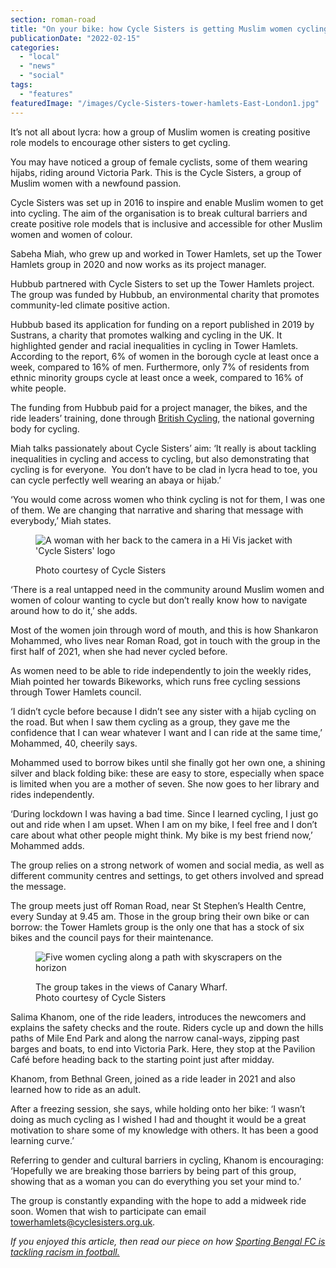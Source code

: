 ```yaml
---
section: roman-road
title: "On your bike: how Cycle Sisters is getting Muslim women cycling"
publicationDate: "2022-02-15"
categories: 
  - "local"
  - "news"
  - "social"
tags: 
  - "features"
featuredImage: "/images/Cycle-Sisters-tower-hamlets-East-London1.jpg"
---
```


It’s not all about lycra: how a group of Muslim women is creating positive role models to encourage other sisters to get cycling.

You may have noticed a group of female cyclists, some of them wearing hijabs, riding around Victoria Park. This is the Cycle Sisters, a group of Muslim women with a newfound passion.

Cycle Sisters was set up in 2016 to inspire and enable Muslim women to get into cycling. The aim of the organisation is to break cultural barriers and create positive role models that is inclusive and accessible for other Muslim women and women of colour.

Sabeha Miah, who grew up and worked in Tower Hamlets, set up the Tower Hamlets group in 2020 and now works as its project manager.

Hubbub partnered with Cycle Sisters to set up the Tower Hamlets project.  The group was funded by Hubbub, an environmental charity that promotes community-led climate positive action.

Hubbub based its application for funding on a report published in 2019 by Sustrans, a charity that promotes walking and cycling in the UK. It highlighted gender and racial inequalities in cycling in Tower Hamlets. According to the report, 6% of women in the borough cycle at least once a week, compared to 16% of men. Furthermore, only 7% of residents from ethnic minority groups cycle at least once a week, compared to 16% of white people. 

The funding from Hubbub paid for a project manager, the bikes, and the ride leaders’ training, done through [British Cycling](https://www.britishcycling.org.uk/), the national governing body for cycling.

Miah talks passionately about Cycle Sisters’ aim: ‘It really is about tackling inequalities in cycling and access to cycling, but also demonstrating that cycling is for everyone.  You don’t have to be clad in lycra head to toe, you can cycle perfectly well wearing an abaya or hijab.’

‘You would come across women who think cycling is not for them, I was one of them. We are changing that narrative and sharing that message with everybody,’ Miah states.

<figure>

![A woman with her back to the camera in a Hi Vis jacket with 'Cycle Sisters' logo](/images/cycle-sisters-victoria-park-tower-hamlets-1024x683.jpg)

<figcaption>

Photo courtesy of Cycle Sisters

</figcaption>

</figure>

‘There is a real untapped need in the community around Muslim women and women of colour wanting to cycle but don’t really know how to navigate around how to do it,’ she adds.

Most of the women join through word of mouth, and this is how Shankaron Mohammed, who lives near Roman Road, got in touch with the group in the first half of 2021, when she had never cycled before.

As women need to be able to ride independently to join the weekly rides, Miah pointed her towards Bikeworks, which runs free cycling sessions through Tower Hamlets council. 

‘I didn’t cycle before because I didn’t see any sister with a hijab cycling on the road. But when I saw them cycling as a group, they gave me the confidence that I can wear whatever I want and I can ride at the same time,’ Mohammed, 40, cheerily says.

Mohammed used to borrow bikes until she finally got her own one, a shining silver and black folding bike: these are easy to store, especially when space is limited when you are a mother of seven. She now goes to her library and rides independently.

‘During lockdown I was having a bad time. Since I learned cycling, I just go out and ride when I am upset. When I am on my bike, I feel free and I don’t care about what other people might think. My bike is my best friend now,’ Mohammed adds.

The group relies on a strong network of women and social media, as well as different community centres and settings, to get others involved and spread the message.

The group meets just off Roman Road, near St Stephen’s Health Centre, every Sunday at 9.45 am. Those in the group bring their own bike or can borrow: the Tower Hamlets group is the only one that has a stock of six bikes and the council pays for their maintenance. 

<figure>

![Five women cycling along a path with skyscrapers on the horizon](/images/cycle-sisters-mile-end-park-tower-hamlets-1024x683.jpg)

<figcaption>

The group takes in the views of Canary Wharf.  
Photo courtesy of Cycle Sisters

</figcaption>

</figure>

Salima Khanom, one of the ride leaders, introduces the newcomers and explains the safety checks and the route. Riders cycle up and down the hills paths of Mile End Park and along the narrow canal-ways, zipping past barges and boats, to end into Victoria Park. Here, they stop at the Pavilion Café before heading back to the starting point just after midday.

Khanom, from Bethnal Green, joined as a ride leader in 2021 and also learned how to ride as an adult.

After a freezing session, she says, while holding onto her bike: ‘I wasn’t doing as much cycling as I wished I had and thought it would be a great motivation to share some of my knowledge with others. It has been a good learning curve.’

Referring to gender and cultural barriers in cycling, Khanom is encouraging: ‘Hopefully we are breaking those barriers by being part of this group, showing that as a woman you can do everything you set your mind to.’

The group is constantly expanding with the hope to add a midweek ride soon. Women that wish to participate can email [towerhamlets@cyclesisters.org.uk](mailto:towerhamlets@cyclesisters.org.uk).

_If you enjoyed this article, then read our piece on how [Sporting Bengal FC is tackling racism in football.](https://romanroadlondon.com/sporting-bengal-fc-racism-football/)_


